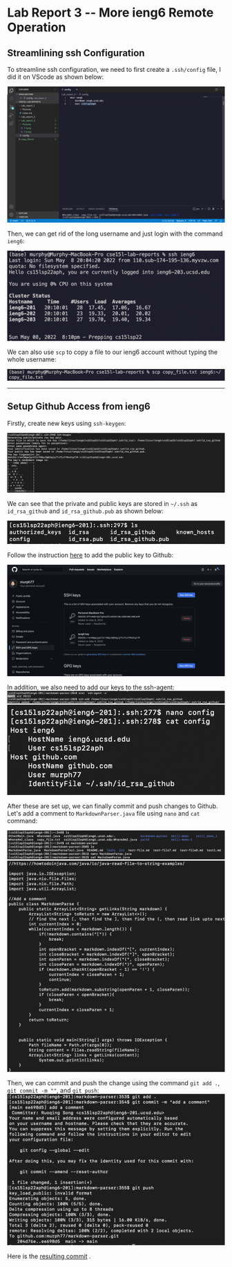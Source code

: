 # Lab Report 3 -- More ieng6 Remote Operation

## Streamlining ssh Configuration
To streamline ssh configuration, we need to first create a `.ssh/config` file, I did it on VScode as shown below: 

![image](Pictures/1.2.png) 

Then, we can get rid of the long username and just login with the command `ieng6`: 

![image](Pictures/1.1.png) 

We can also use `scp` to copy a file to our ieng6 account without typing the whole username: 

![image](Pictures/1.3.png) 

***

## Setup Github Access from ieng6

Firstly, create new keys using `ssh-keygen`: 

![image](Pictures/2.1.png) 

We can see that the private and public keys are stored in `~/.ssh` as `id_rsa_github` and `id_rsa_github.pub` as shown below:

![image](Pictures/2.2.png) 

Follow the instruction [here](https://docs.github.com/en/authentication/connecting-to-github-with-ssh/adding-a-new-ssh-key-to-your-github-account) to add the public key to Github: 

![image](Pictures/2.3.png) 

In addition, we also need to add our keys to the ssh-agent: 
![image](Pictures/2.4.png) 
![image](Pictures/2.8.png) 

After these are set up, we can finally commit and push changes to Github. Let's add a comment to `MarkdownParser.java` file using `nano` and `cat` command: 

![image](Pictures/2.5.png) 
![image](Pictures/2.6.png) 

Then, we can commit and push the change using the command `git add .`, `git commit -m ""`, and `git push`: 
![image](Pictures/2.7.png)

Here is the [resulting commit](https://github.com/murph77/markdown-parser/blob/main/MarkdownParse.java) .





